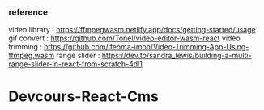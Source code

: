 ### reference

video library : https://ffmpegwasm.netlify.app/docs/getting-started/usage
gif convert : https://github.com/Tonel/video-editor-wasm-react
video trimming : https://github.com/ifeoma-imoh/Video-Trimming-App-Using-ffmpeg.wasm
range slider : https://dev.to/sandra_lewis/building-a-multi-range-slider-in-react-from-scratch-4dl1
# Devcours-React-Cms
